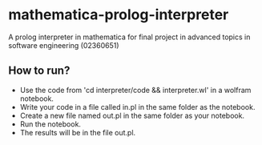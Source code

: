 # mathematica-prolog-interpreter
A prolog interpreter in mathematica for final project in advanced topics in software engineering (02360651)

## How to run?
- Use the code from 'cd interpreter/code && interpreter.wl' in a wolfram notebook.
- Write your code in a file called in.pl in the same folder as the notebook.
- Create a new file named out.pl in the same folder as your notebook.
- Run the notebook.
- The results will be in the file out.pl.
